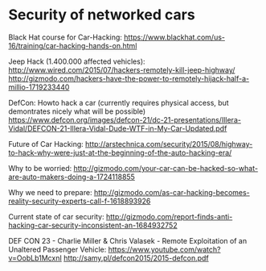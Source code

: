 # Security of networked cars

Black Hat course for Car-Hacking:
https://www.blackhat.com/us-16/training/car-hacking-hands-on.html

Jeep Hack (1.400.000 affected vehicles):
http://www.wired.com/2015/07/hackers-remotely-kill-jeep-highway/
http://gizmodo.com/hackers-have-the-power-to-remotely-hijack-half-a-millio-1719233440

DefCon: Howto hack a car (currently requires physical access, but demontrates nicely what will be possible)
https://www.defcon.org/images/defcon-21/dc-21-presentations/Illera-Vidal/DEFCON-21-Illera-Vidal-Dude-WTF-in-My-Car-Updated.pdf

Future of Car Hacking:
http://arstechnica.com/security/2015/08/highway-to-hack-why-were-just-at-the-beginning-of-the-auto-hacking-era/

Why to be worried:
http://gizmodo.com/your-car-can-be-hacked-so-what-are-auto-makers-doing-a-1724118855

Why we need to prepare:
http://gizmodo.com/as-car-hacking-becomes-reality-security-experts-call-f-1618893926

Current state of car security:
http://gizmodo.com/report-finds-anti-hacking-car-security-inconsistent-an-1684932752

DEF CON 23 - Charlie Miller & Chris Valasek - Remote Exploitation of an Unaltered Passenger Vehicle:
https://www.youtube.com/watch?v=OobLb1McxnI
http://samy.pl/defcon2015/2015-defcon.pdf

